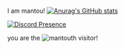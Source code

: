 I am mantou!
[![Anurag's GitHub stats](https://github-readme-stats.vercel.app/api?username=Mantou1233)](https://github.com/anuraghazra/github-readme-stats)

[![Discord Presence](https://lanyard.cnrad.dev/api/644504218798915634)](https://discord.com/users/644504218798915634)

you are the ![mantou](https://count.getloli.com/get/@mantou?theme=asoul)th visitor!

